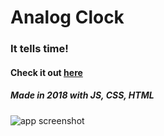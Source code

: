# Analog Clock

### It tells time!

#### Check it out [here](https://wllm-chndlr.github.io/analog-clock/)

##### Made in 2018 with JS, CSS, HTML

![app screenshot](images/screenshot.png)